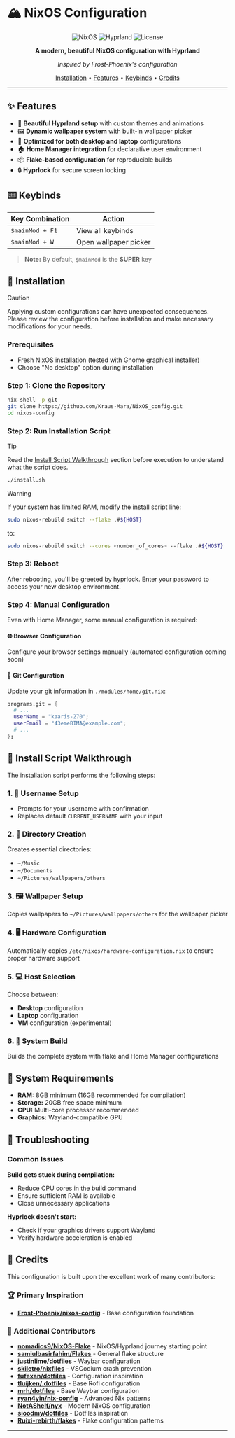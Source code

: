 # 🏔️ NixOS Configuration

<div align="center">

![NixOS](https://img.shields.io/badge/NixOS-5277C3?style=for-the-badge&logo=nixos&logoColor=white)
![Hyprland](https://img.shields.io/badge/Hyprland-00D9FF?style=for-the-badge&logo=wayland&logoColor=white)
![License](https://img.shields.io/badge/License-MIT-blue?style=for-the-badge)

**A modern, beautiful NixOS configuration with Hyprland**

*Inspired by Frost-Phoenix's configuration*

[Installation](#-installation) •
[Features](#-features) •
[Keybinds](#-keybinds) •
[Credits](#-credits)

</div>

---

## ✨ Features

- 🎨 **Beautiful Hyprland setup** with custom themes and animations
- 🖼️ **Dynamic wallpaper system** with built-in wallpaper picker
- 🎯 **Optimized for both desktop and laptop** configurations
- 🏠 **Home Manager integration** for declarative user environment
- 📦 **Flake-based configuration** for reproducible builds
- 🔒 **Hyprlock** for secure screen locking

## ⌨️ Keybinds

| Key Combination | Action |
|---|---|
| `$mainMod + F1` | View all keybinds |
| `$mainMod + W` | Open wallpaper picker |

> **Note:** By default, `$mainMod` is the **SUPER** key

## 🚀 Installation

> [!CAUTION]
> Applying custom configurations can have unexpected consequences. Please review the configuration before installation and make necessary modifications for your needs.

### Prerequisites

- Fresh NixOS installation (tested with Gnome graphical installer)
- Choose "No desktop" option during installation

### Step 1: Clone the Repository

```bash
nix-shell -p git
git clone https://github.com/Kraus-Mara/NixOS_config.git
cd nixos-config
```

### Step 2: Run Installation Script

> [!TIP]
> Read the [Install Script Walkthrough](#install-script-walkthrough) section before execution to understand what the script does.

```bash
./install.sh
```

> [!WARNING]
> If your system has limited RAM, modify the install script line:
> ```bash
> sudo nixos-rebuild switch --flake .#${HOST}
> ```
> to:
> ```bash
> sudo nixos-rebuild switch --cores <number_of_cores> --flake .#${HOST}
> ```

### Step 3: Reboot

After rebooting, you'll be greeted by hyprlock. Enter your password to access your new desktop environment.

### Step 4: Manual Configuration

Even with Home Manager, some manual configuration is required:


#### 🌐 Browser Configuration
Configure your browser settings manually (automated configuration coming soon)

#### 📧 Git Configuration
Update your git information in `./modules/home/git.nix`:

```nix
programs.git = {
  # ...
  userName = "kaaris-270";
  userEmail = "43emeBIMA@example.com";
  # ...
};
```

## 🔧 Install Script Walkthrough

The installation script performs the following steps:

### 1. 👤 Username Setup
- Prompts for your username with confirmation
- Replaces default `CURRENT_USERNAME` with your input

### 2. 📁 Directory Creation
Creates essential directories:
- `~/Music`
- `~/Documents`
- `~/Pictures/wallpapers/others`

### 3. 🖼️ Wallpaper Setup
Copies wallpapers to `~/Pictures/wallpapers/others` for the wallpaper picker

### 4. 🖥️ Hardware Configuration
Automatically copies `/etc/nixos/hardware-configuration.nix` to ensure proper hardware support

### 5. 💻 Host Selection
Choose between:
- **Desktop** configuration
- **Laptop** configuration
- **VM** configuration (experimental)

### 6. 🔨 System Build
Builds the complete system with flake and Home Manager configurations

## 🎯 System Requirements

- **RAM:** 8GB minimum (16GB recommended for compilation)
- **Storage:** 20GB free space minimum
- **CPU:** Multi-core processor recommended
- **Graphics:** Wayland-compatible GPU

## 🐛 Troubleshooting

### Common Issues

**Build gets stuck during compilation:**
- Reduce CPU cores in the build command
- Ensure sufficient RAM is available
- Close unnecessary applications

**Hyprlock doesn't start:**
- Check if your graphics drivers support Wayland
- Verify hardware acceleration is enabled

## 👥 Credits

This configuration is built upon the excellent work of many contributors:

### 🏆 Primary Inspiration
- **[Frost-Phoenix/nixos-config](https://github.com/Frost-Phoenix/nixos-config)** - Base configuration foundation

### 🌟 Additional Contributors
- **[nomadics9/NixOS-Flake](https://github.com/nomadics9/NixOS-Flake)** - NixOS/Hyprland journey starting point
- **[samiulbasirfahim/Flakes](https://github.com/samiulbasirfahim/Flakes)** - General flake structure
- **[justinlime/dotfiles](https://github.com/justinlime/dotfiles)** - Waybar configuration
- **[skiletro/nixfiles](https://github.com/skiletro/nixfiles)** - VSCodium crash prevention
- **[fufexan/dotfiles](https://github.com/fufexan/dotfiles)** - Configuration inspiration
- **[tluijken/.dotfiles](https://github.com/tluijken/.dotfiles)** - Base Rofi configuration
- **[mrh/dotfiles](https://github.com/mrh/dotfiles)** - Base Waybar configuration
- **[ryan4yin/nix-config](https://github.com/ryan4yin/nix-config)** - Advanced Nix patterns
- **[NotAShelf/nyx](https://github.com/NotAShelf/nyx)** - Modern NixOS configuration
- **[sioodmy/dotfiles](https://github.com/sioodmy/dotfiles)** - Dotfiles inspiration
- **[Ruixi-rebirth/flakes](https://github.com/Ruixi-rebirth/flakes)** - Flake configuration patterns

---


</div>

